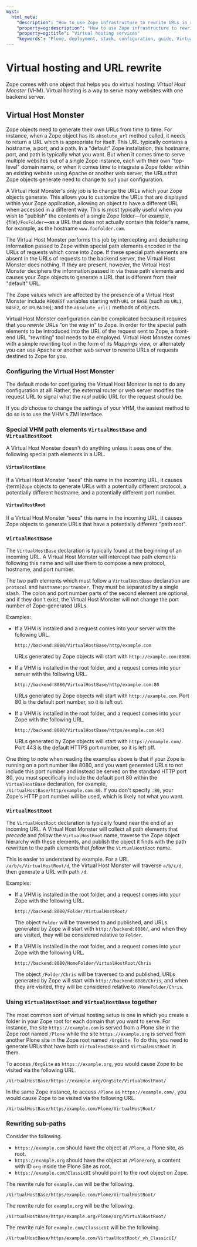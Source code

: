 ```yaml
---
myst:
  html_meta:
    "description": "How to use Zope infrastructure to rewrite URLs in run time"
    "property=og:description": "How to use Zope infrastructure to rewrite URLs in run time"
    "property=og:title": "Virtual hosting services"
    "keywords": "Plone, deployment, stack, configuration, guide, Virtual Host Monster, VHM"
---
```


# Virtual hosting and URL rewrite

Zope comes with one object that helps you do virtual hosting: *Virtual Host Monster* (VHM). Virtual hosting is a way to serve many websites with one backend server.

## Virtual Host Monster

Zope objects need to generate their own URLs from time to time. For instance, when a Zope object has its `absolute_url` method called, it needs to return a URL which is appropriate for itself. This URL typically contains a hostname, a port, and a path. In a "default" Zope installation, this hostname, port, and path is typically what you want. But when it comes time to serve multiple websites out of a single Zope instance, each with their own "top-level" domain name, or when it comes time to integrate a Zope folder within an existing website using Apache or another web server, the URLs that Zope objects generate need to change to suit your configuration.

A Virtual Host Monster's only job is to change the URLs which your Zope objects generate. This allows you to customize the URLs that are displayed within your Zope application, allowing an object to have a different URL when accessed in a different way. This is most typically useful when you wish to "publish" the contents of a single Zope folder—for example, {file}`/FooFolder`—as a URL that does not actually contain this folder's name, for example, as the hostname `www.foofolder.com`.

The Virtual Host Monster performs this job by intercepting and deciphering information passed to Zope within special path elements encoded in the URLs of requests which come into Zope. If these special path elements are absent in the URLs of requests to the backend server, the Virtual Host Monster does nothing. If they are present, however, the Virtual Host Monster deciphers the information passed in via these path elements and causes your Zope objects to generate a URL that is different from their "default" URL.

The Zope values which are affected by the presence of a Virtual Host Monster include `REQUEST` variables starting with `URL` or `BASE` (such as `URL1`, `BASE2`, or `URLPATH0`), and the `absolute_url()` methods of objects.

Virtual Host Monster configuration can be complicated because it requires that you *rewrite* URLs "on the way in" to Zope. In order for the special path elements to be introduced into the URL of the request sent to Zope, a front-end URL "rewriting" tool needs to be employed. Virtual Host Monster comes with a simple rewriting tool in the form of its *Mappings* view, or alternately you can use Apache or another web server to rewrite URLs of requests destined to Zope for you.


### Configuring the Virtual Host Monster

The default mode for configuring the Virtual Host Monster is not to do any configuration at all! Rather, the external router or web server modifies the request URL to signal what the *real* public URL for the request should be.

If you *do* choose to change the settings of your VHM, the easiest method to do so is to use the VHM`s ZMI interface.

### Special VHM path elements `VirtualHostBase` and `VirtualHostRoot`

A Virtual Host Monster doesn't do anything unless it sees one of the following special path elements in a URL.

#### `VirtualHostBase`

If a Virtual Host Monster "sees" this name in the incoming URL, it causes {term}`Zope` objects to generate URLs with a potentially different protocol, a potentially different hostname, and a potentially different port number.

#### `VirtualHostRoot`

If a Virtual Host Monster "sees" this name in the incoming URL, it causes Zope objects to generate URLs that have a potentially different "path root".

### `VirtualHostBase`

The `VirtualHostBase` declaration is typically found at the beginning of an incoming URL. A Virtual Host Monster will intercept two path elements following this name and will use them to compose a new protocol, hostname, and port number.

The two path elements which must follow a `VirtualHostBase` declaration are `protocol` and `hostname:portnumber`. They must be separated by a single slash. The colon and port number parts of the second element are optional, and if they don't exist, the Virtual Host Monster will not change the port number of Zope-generated URLs.

Examples:

-   If a VHM is installed and a request comes into your server with the following URL.

    ```text
    http://backend:8080/VirtualHostBase/http/example.com
    ```

    URLs generated by Zope objects will start with `http://example.com:8080`.

-   If a VHM is installed in the root folder, and a request comes into your server with the following URL.

    ```text
    http://backend:8080/VirtualHostBase/http/example.com:80
    ```

    URLs generated by Zope objects will start with `http://example.com`. Port 80 is the default port number, so it is left out.

-   If a VHM is installed in the root folder, and a request comes into your Zope with the following URL.

    ```text
    http://backend:8080/VirtualHostBase/https/example.com:443
    ```

    URLs generated by Zope objects will start with `https://example.com/`. Port 443 is the default HTTPS port number, so it is left off.

One thing to note when reading the examples above is that if your Zope is running on a port number like 8080, and you want generated URLs to not include this port number and instead be served on the standard HTTP port 80, you must specifically include the default port 80 within the `VirtualHostBase` declaration, for example, `/VirtualHostBase/http/example.com:80`. If you don't specify `:80`, your Zope's HTTP port number will be used, which is likely not what you want.

### `VirtualHostRoot`

The `VirtualHostRoot` declaration is typically found near the end of an incoming URL. A Virtual Host Monster will collect all path elements that *precede* and *follow* the `VirtualHostRoot` name, traverse the Zope object hierarchy with these elements, and publish the object it finds with the path rewritten to the path elements that *follow* the `VirtualHostRoot` name.

This is easier to understand by example. For a URL `/a/b/c/VirtualHostRoot/d`, the Virtual Host Monster will traverse `a/b/c/d`, then generate a URL with path `/d`.

Examples:

-   If a VHM is installed in the root folder, and a request comes into your Zope with the following URL.

    ```text
    http://backend:8080/Folder/VirtualHostRoot/
    ```

    The object `Folder` will be traversed to and published, and URLs generated by Zope will start with `http://backend:8080/`, and when they are visited, they will be considered relative to `Folder`.

-   If a VHM is installed in the root folder, and a request comes into your Zope with the following URL.

    ```text
    http://backend:8080/HomeFolder/VirtualHostRoot/Chris
    ```

    The object `/Folder/Chris` will be traversed to and published, URLs generated by Zope will start with `http://backend:8080/Chris`, and when they are visited, they will be considered relative to `/HomeFolder/Chris`.

### Using `VirtualHostRoot` and `VirtualHostBase` together

The most common sort of virtual hosting setup is one in which you create a folder in your Zope root for each domain that you want to serve. For instance, the site `https://example.com` is served from a Plone site in the Zope root named `/Plone` while the site `https://example.org` is served from another Plone site in the Zope root named `/OrgSite`. To do this, you need to generate URLs that have both `VirtualHostBase` and `VirtualHostRoot` in them.

To access `/OrgSite` as `https://example.org`, you would cause Zope to be visited via the following URL.

```text
/VirtualHostBase/https://example.org/OrgSite/VirtualHostRoot/
```

In the same Zope instance, to access `/Plone` as `https://example.com/`, you would cause Zope to be visited via the following URL.

```text
/VirtualHostBase/https/example.com/Plone/VirtualHostRoot/
```

### Rewriting sub-paths

Consider the following.

-   `https://example.com` should have the object at `/Plone`, a Plone site, as root.
-   `https://example.org` should have the object at `/Plone/org`, a content with ID `org` inside the Plone Site as root.
-   `https://example.com/ClassicUI` should point to the root object on Zope.

The rewrite rule for `example.com` will be the following.

```text
/VirtualHostBase/https/example.com/Plone/VirtualHostRoot/
```

The rewrite rule for `example.org` will be the following.

```text
/VirtualHostBase/https/example.org/Plone/org/VirtualHostRoot/
```

The rewrite rule for `example.com/ClassicUI` will be the following.

```text
/VirtualHostBase/https/example.com/VirtualHostRoot/_vh_ClassicUI/
```
